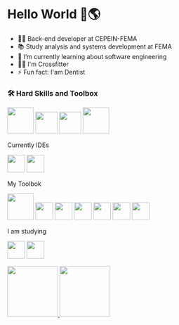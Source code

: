 
# Hello World 🦕🌎


- 👩‍💻 Back-end developer at CEPEIN-FEMA
- 📚 Study analysis and systems development at FEMA
- 🌱 I’m currently learning about software engineering
- 🏋️‍♀️ I'm Crossfitter
- ⚡ Fun fact: I'am Dentist



### 🛠️ Hard Skills and Toolbox

<img src="https://cdn.jsdelivr.net/gh/devicons/devicon@latest/icons/java/java-original.svg" width="60" height="60" /> <img                                                                        src="https://cdn.jsdelivr.net/gh/devicons/devicon@latest/icons/spring/spring-original.svg" width="50" height="50"/> <img 
src="https://cdn.jsdelivr.net/gh/devicons/devicon@latest/icons/junit/junit-original.svg" width="50" height="50" /> <img
src="https://cdn.jsdelivr.net/gh/devicons/devicon@latest/icons/angular/angular-original.svg" width="60" height="60"/> 

Currently IDEs

<img src="https://cdn.jsdelivr.net/gh/devicons/devicon@latest/icons/intellij/intellij-original.svg" width="40" height="40" /> <img
src="https://cdn.jsdelivr.net/gh/devicons/devicon@latest/icons/vscode/vscode-original.svg" width="40" height="40" />


My Toolbok

<img src="https://cdn.jsdelivr.net/gh/devicons/devicon@latest/icons/docker/docker-original.svg" width="60" height="60" /> <img
src="https://cdn.jsdelivr.net/gh/devicons/devicon@latest/icons/rabbitmq/rabbitmq-original.svg" width="40" height="40" /> <img
src="https://cdn.jsdelivr.net/gh/devicons/devicon@latest/icons/git/git-original.svg" width="40" height="40" /> <img
src="https://cdn.jsdelivr.net/gh/devicons/devicon@latest/icons/postman/postman-original.svg" width="40" height="40" /> <img
src="https://cdn.jsdelivr.net/gh/devicons/devicon@latest/icons/podman/podman-original.svg" width="40" height="40"/> <img
src="https://cdn.jsdelivr.net/gh/devicons/devicon@latest/icons/postgresql/postgresql-original.svg" width="40" height="40"/> <img
src="https://cdn.jsdelivr.net/gh/devicons/devicon@latest/icons/mysql/mysql-original-wordmark.svg" width="40" height="40" />

I am studying

<img src="https://cdn.jsdelivr.net/gh/devicons/devicon@latest/icons/nginx/nginx-original.svg" width="40" height="40" /> <img
src="https://cdn.jsdelivr.net/gh/devicons/devicon@latest/icons/kubernetes/kubernetes-original.svg" width="40" height="40" /> 


<div>
<a href="https://github.com/VitoriaAlvim7">
<img loading="lazy" height="115em" src="https://github-readme-stats.vercel.app/api/top-langs/?username=Gvcunhadev&layout=compact&langs_count=7&theme=dark"/> <img loading="lazy" height="115em" src="https://github-readme-stats.vercel.app/api?username=Gvcunhadev&show_icons=true&theme=dark&include_all_commits=true&count_private=true"/>
</div>

